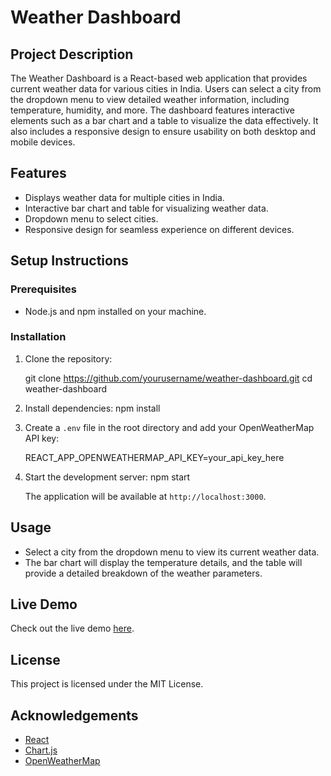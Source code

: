 # Weather Dashboard

## Project Description
The Weather Dashboard is a React-based web application that provides current weather data for various cities in India. Users can select a city from the dropdown menu to view detailed weather information, including temperature, humidity, and more. The dashboard features interactive elements such as a bar chart and a table to visualize the data effectively. It also includes a responsive design to ensure usability on both desktop and mobile devices.

## Features
- Displays weather data for multiple cities in India.
- Interactive bar chart and table for visualizing weather data.
- Dropdown menu to select cities.
- Responsive design for seamless experience on different devices.

## Setup Instructions

### Prerequisites
- Node.js and npm installed on your machine.

### Installation

1. Clone the repository:

    git clone https://github.com/yourusername/weather-dashboard.git
    cd weather-dashboard
  

2. Install dependencies:
    npm install

3. Create a `.env` file in the root directory and add your OpenWeatherMap API key:

    REACT_APP_OPENWEATHERMAP_API_KEY=your_api_key_here

4. Start the development server:
    npm start

    The application will be available at `http://localhost:3000`.

## Usage
- Select a city from the dropdown menu to view its current weather data.
- The bar chart will display the temperature details, and the table will provide a detailed breakdown of the weather parameters.


## Live Demo
Check out the live demo [here](https://your-live-demo-link.com).

## License
This project is licensed under the MIT License.

## Acknowledgements
- [React](https://reactjs.org/)
- [Chart.js](https://www.chartjs.org/)
- [OpenWeatherMap](https://openweathermap.org/)
